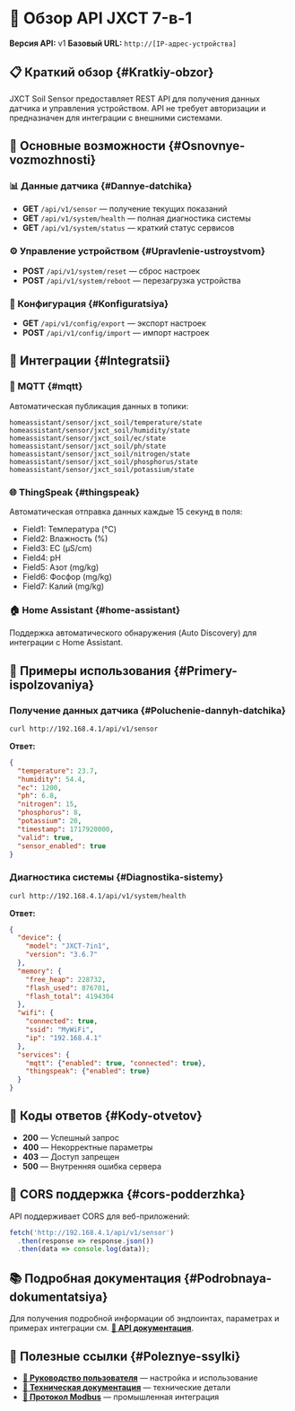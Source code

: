 # 🔌 Обзор API JXCT 7-в-1

**Версия API:** v1
**Базовый URL:** `http://[IP-адрес-устройства]`

## 📋 Краткий обзор {#Kratkiy-obzor}

JXCT Soil Sensor предоставляет REST API для получения данных датчика и управления устройством. API не требует авторизации и предназначен для интеграции с внешними системами.

## 🚀 Основные возможности {#Osnovnye-vozmozhnosti}

### 📊 Данные датчика {#Dannye-datchika}
- **GET** `/api/v1/sensor` — получение текущих показаний
- **GET** `/api/v1/system/health` — полная диагностика системы
- **GET** `/api/v1/system/status` — краткий статус сервисов

### ⚙️ Управление устройством {#Upravlenie-ustroystvom}
- **POST** `/api/v1/system/reset` — сброс настроек
- **POST** `/api/v1/system/reboot` — перезагрузка устройства

### 📁 Конфигурация {#Konfiguratsiya}
- **GET** `/api/v1/config/export` — экспорт настроек
- **POST** `/api/v1/config/import` — импорт настроек

## 🔗 Интеграции {#Integratsii}

### 📡 MQTT {#mqtt}
Автоматическая публикация данных в топики:
```
homeassistant/sensor/jxct_soil/temperature/state
homeassistant/sensor/jxct_soil/humidity/state
homeassistant/sensor/jxct_soil/ec/state
homeassistant/sensor/jxct_soil/ph/state
homeassistant/sensor/jxct_soil/nitrogen/state
homeassistant/sensor/jxct_soil/phosphorus/state
homeassistant/sensor/jxct_soil/potassium/state
```

### 🌐 ThingSpeak {#thingspeak}
Автоматическая отправка данных каждые 15 секунд в поля:
- Field1: Температура (°C)
- Field2: Влажность (%)
- Field3: EC (µS/cm)
- Field4: pH
- Field5: Азот (mg/kg)
- Field6: Фосфор (mg/kg)
- Field7: Калий (mg/kg)

### 🏠 Home Assistant {#home-assistant}
Поддержка автоматического обнаружения (Auto Discovery) для интеграции с Home Assistant.

## 📝 Примеры использования {#Primery-ispolzovaniya}

### Получение данных датчика {#Poluchenie-dannyh-datchika}
```bash
curl http://192.168.4.1/api/v1/sensor
```

**Ответ:**
```json
{
  "temperature": 23.7,
  "humidity": 54.4,
  "ec": 1200,
  "ph": 6.8,
  "nitrogen": 15,
  "phosphorus": 8,
  "potassium": 20,
  "timestamp": 1717920000,
  "valid": true,
  "sensor_enabled": true
}
```

### Диагностика системы {#Diagnostika-sistemy}
```bash
curl http://192.168.4.1/api/v1/system/health
```

**Ответ:**
```json
{
  "device": {
    "model": "JXCT-7in1",
    "version": "3.6.7"
  },
  "memory": {
    "free_heap": 228732,
    "flash_used": 876701,
    "flash_total": 4194304
  },
  "wifi": {
    "connected": true,
    "ssid": "MyWiFi",
    "ip": "192.168.4.1"
  },
  "services": {
    "mqtt": {"enabled": true, "connected": true},
    "thingspeak": {"enabled": true}
  }
}
```

## 🔧 Коды ответов {#Kody-otvetov}

- **200** — Успешный запрос
- **400** — Некорректные параметры
- **403** — Доступ запрещен
- **500** — Внутренняя ошибка сервера

## 📱 CORS поддержка {#cors-podderzhka}

API поддерживает CORS для веб-приложений:
```javascript
fetch('http://192.168.4.1/api/v1/sensor')
  .then(response => response.json())
  .then(data => console.log(data));
```

## 📚 Подробная документация {#Podrobnaya-dokumentatsiya}

Для получения подробной информации об эндпоинтах, параметрах и примерах интеграции см. **[📖 API документация](manuals/API.md)**.

## 🔗 Полезные ссылки {#Poleznye-ssylki}

- **[👤 Руководство пользователя](manuals/USER_GUIDE.md)** — настройка и использование
- **[🔧 Техническая документация](manuals/TECHNICAL_DOCS.md)** — технические детали
- **[📡 Протокол Modbus](manuals/MODBUS_PROTOCOL.md)** — промышленная интеграция
